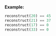 **Example:**

```python
reconstruct(20) == 45
reconstruct(21) == 37
reconstruct(17) == 0
reconstruct(33) == 0
```